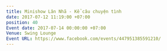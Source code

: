 ```yaml
---
title: Minishow Lân Nhã - Kể câu chuyện tình
date: 2017-07-12 11:19:00 +07:00
position: 40
Event date: 2017-07-14 00:00:00 +07:00
Venue: Swing Lounge
Event URL: https://www.facebook.com/events/447951385591210/
---
```


